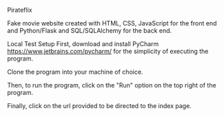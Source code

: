 Pirateflix

Fake movie website created with HTML, CSS, JavaScript for the front end and Python/Flask and SQL/SQLAlchemy for the back end. 

Local Test Setup
First, download and install PyCharm https://www.jetbrains.com/pycharm/ for the simplicity of executing the program.

Clone the program into your machine of choice.

Then, to run the program, click on the "Run" option on the top right of the program.

Finally, click on the url provided to be directed to the index page.
